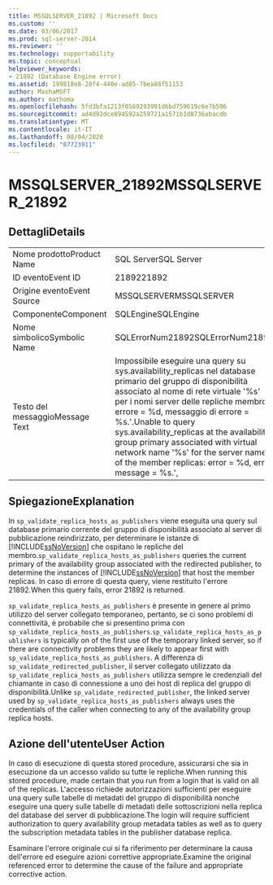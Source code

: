 ```yaml
---
title: MSSQLSERVER_21892 | Microsoft Docs
ms.custom: ''
ms.date: 03/06/2017
ms.prod: sql-server-2014
ms.reviewer: ''
ms.technology: supportability
ms.topic: conceptual
helpviewer_keywords:
- 21892 (Database Engine error)
ms.assetid: 199818e8-28f4-440e-ad85-7bea88f51153
author: MashaMSFT
ms.author: mathoma
ms.openlocfilehash: 5fd3bfa1213f0569293991d6bd759619c6e7b596
ms.sourcegitcommit: ad4d92dce894592a259721a1571b1d8736abacdb
ms.translationtype: MT
ms.contentlocale: it-IT
ms.lasthandoff: 08/04/2020
ms.locfileid: "87723911"
---
```

# <a name="mssqlserver_21892"></a><span data-ttu-id="182e6-102">MSSQLSERVER_21892</span><span class="sxs-lookup"><span data-stu-id="182e6-102">MSSQLSERVER_21892</span></span>
    
## <a name="details"></a><span data-ttu-id="182e6-103">Dettagli</span><span class="sxs-lookup"><span data-stu-id="182e6-103">Details</span></span>  
  
|||  
|-|-|  
|<span data-ttu-id="182e6-104">Nome prodotto</span><span class="sxs-lookup"><span data-stu-id="182e6-104">Product Name</span></span>|<span data-ttu-id="182e6-105">SQL Server</span><span class="sxs-lookup"><span data-stu-id="182e6-105">SQL Server</span></span>|  
|<span data-ttu-id="182e6-106">ID evento</span><span class="sxs-lookup"><span data-stu-id="182e6-106">Event ID</span></span>|<span data-ttu-id="182e6-107">21892</span><span class="sxs-lookup"><span data-stu-id="182e6-107">21892</span></span>|  
|<span data-ttu-id="182e6-108">Origine evento</span><span class="sxs-lookup"><span data-stu-id="182e6-108">Event Source</span></span>|<span data-ttu-id="182e6-109">MSSQLSERVER</span><span class="sxs-lookup"><span data-stu-id="182e6-109">MSSQLSERVER</span></span>|  
|<span data-ttu-id="182e6-110">Componente</span><span class="sxs-lookup"><span data-stu-id="182e6-110">Component</span></span>|<span data-ttu-id="182e6-111">SQLEngine</span><span class="sxs-lookup"><span data-stu-id="182e6-111">SQLEngine</span></span>|  
|<span data-ttu-id="182e6-112">Nome simbolico</span><span class="sxs-lookup"><span data-stu-id="182e6-112">Symbolic Name</span></span>|<span data-ttu-id="182e6-113">SQLErrorNum21892</span><span class="sxs-lookup"><span data-stu-id="182e6-113">SQLErrorNum21892</span></span>|  
|<span data-ttu-id="182e6-114">Testo del messaggio</span><span class="sxs-lookup"><span data-stu-id="182e6-114">Message Text</span></span>|<span data-ttu-id="182e6-115">Impossibile eseguire una query su sys.availability_replicas nel database primario del gruppo di disponibilità associato al nome di rete virtuale '%s' per i nomi server delle repliche membro: errore = %d, messaggio di errore = %s.'.</span><span class="sxs-lookup"><span data-stu-id="182e6-115">Unable to query sys.availability_replicas at the availability group primary associated with virtual network name '%s' for the server names of the member replicas: error = %d, error message = %s.',</span></span>|  
  
## <a name="explanation"></a><span data-ttu-id="182e6-116">Spiegazione</span><span class="sxs-lookup"><span data-stu-id="182e6-116">Explanation</span></span>  
 <span data-ttu-id="182e6-117">In `sp_validate_replica_hosts_as_publishers` viene eseguita una query sul database primario corrente del gruppo di disponibilità associato al server di pubblicazione reindirizzato, per determinare le istanze di [!INCLUDE[ssNoVersion](../../includes/ssnoversion-md.md)] che ospitano le repliche del membro.</span><span class="sxs-lookup"><span data-stu-id="182e6-117">`sp_validate_replica_hosts_as_publishers` queries the current primary of the availability group associated with the redirected publisher, to determine the instances of [!INCLUDE[ssNoVersion](../../includes/ssnoversion-md.md)] that host the member replicas.</span></span>  <span data-ttu-id="182e6-118">In caso di errore di questa query, viene restituito l'errore 21892.</span><span class="sxs-lookup"><span data-stu-id="182e6-118">When this query fails, error 21892 is returned.</span></span>  
  
 <span data-ttu-id="182e6-119">`sp_validate_replica_hosts_as_publishers` è presente in genere al primo utilizzo del server collegato temporaneo, pertanto, se ci sono problemi di connettività, è probabile che si presentino prima con `sp_validate_replica_hosts_as_publishers`.</span><span class="sxs-lookup"><span data-stu-id="182e6-119">`sp_validate_replica_hosts_as_publishers` is typically on of the first use of the temporary linked server, so if there are connectivity problems they are likely to appear first with `sp_validate_replica_hosts_as_publishers`.</span></span> <span data-ttu-id="182e6-120">A differenza di `sp_validate_redirected_publisher`, il server collegato utilizzato da `sp_validate_replica_hosts_as_publishers` utilizza sempre le credenziali del chiamante in caso di connessione a uno dei host di replica del gruppo di disponibilità.</span><span class="sxs-lookup"><span data-stu-id="182e6-120">Unlike `sp_validate_redirected_publisher`, the linked server used by `sp_validate_replica_hosts_as_publishers` always uses the credentials of the caller when connecting to any of the availability group replica hosts.</span></span>  
  
## <a name="user-action"></a><span data-ttu-id="182e6-121">Azione dell'utente</span><span class="sxs-lookup"><span data-stu-id="182e6-121">User Action</span></span>  
 <span data-ttu-id="182e6-122">In caso di esecuzione di questa stored procedure, assicurarsi che sia in esecuzione da un accesso valido su tutte le repliche.</span><span class="sxs-lookup"><span data-stu-id="182e6-122">When running this stored procedure, made certain that you run from a login that is valid on all of the replicas.</span></span> <span data-ttu-id="182e6-123">L'accesso richiede autorizzazioni sufficienti per eseguire una query sulle tabelle di metadati del gruppo di disponibilità nonché eseguire una query sulle tabelle di metadati delle sottoscrizioni nella replica del database del server di pubblicazione.</span><span class="sxs-lookup"><span data-stu-id="182e6-123">The login will require sufficient authorization to query availability group metadata tables as well as to query the subscription metadata tables in the publisher database replica.</span></span>  
  
 <span data-ttu-id="182e6-124">Esaminare l'errore originale cui si fa riferimento per determinare la causa dell'errore ed eseguire azioni correttive appropriate.</span><span class="sxs-lookup"><span data-stu-id="182e6-124">Examine the original referenced error to determine the cause of the failure and appropriate corrective action.</span></span>  
  
  
